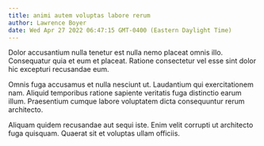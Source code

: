 ```yaml
---
title: animi autem voluptas labore rerum
author: Lawrence Boyer
date: Wed Apr 27 2022 06:47:15 GMT-0400 (Eastern Daylight Time)
---
```

Dolor accusantium nulla tenetur est nulla nemo placeat omnis illo. Consequatur quia et eum et placeat. Ratione consectetur vel esse sint dolor hic excepturi recusandae eum.

 Omnis fuga accusamus et nulla nesciunt ut. Laudantium qui exercitationem nam. Aliquid temporibus ratione sapiente veritatis fuga distinctio earum illum. Praesentium cumque labore voluptatem dicta consequuntur rerum architecto.

 Aliquam quidem recusandae aut sequi iste. Enim velit corrupti ut architecto fuga quisquam. Quaerat sit et voluptas ullam officiis.